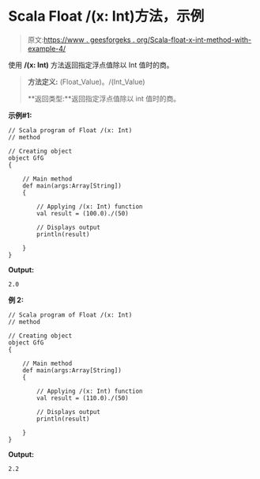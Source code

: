 # Scala Float /(x: Int)方法，示例

> 原文:[https://www . geesforgeks . org/Scala-float-x-int-method-with-example-4/](https://www.geeksforgeeks.org/scala-float-x-int-method-with-example-4/)

使用 **/(x: Int)** 方法返回指定浮点值除以 Int 值时的商。

> **方法定义:** (Float_Value)。/(Int_Value)
> 
> **返回类型:**返回指定浮点值除以 int 值时的商。

**示例#1:**

```
// Scala program of Float /(x: Int)
// method

// Creating object
object GfG
{ 

    // Main method
    def main(args:Array[String])
    {

        // Applying /(x: Int) function
        val result = (100.0)./(50)

        // Displays output
        println(result)

    }
} 
```

**Output:**

```
2.0

```

**例 2:**

```
// Scala program of Float /(x: Int)
// method

// Creating object
object GfG
{ 

    // Main method
    def main(args:Array[String])
    {

        // Applying /(x: Int) function
        val result = (110.0)./(50)

        // Displays output
        println(result)

    }
} 
```

**Output:**

```
2.2

```